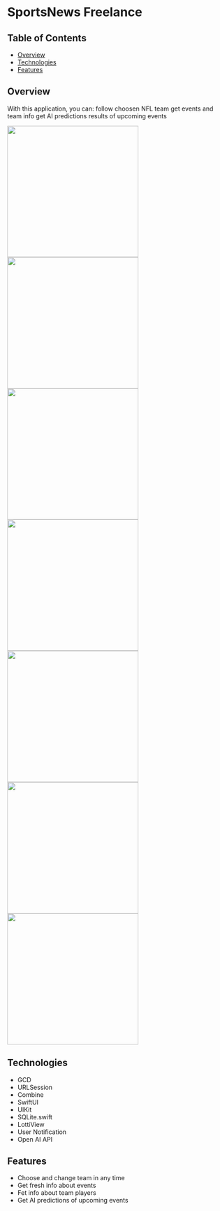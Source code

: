 
# SportsNews Freelance

## Table of Contents

- [Overview](#overview)
- [Technologies](#technologies)
- [Features](#features)

## Overview

With this application, you can: 
follow choosen NFL team
get events and team info
get AI predictions results of upcoming events

<img src="https://github.com/user-attachments/assets/bcb09d52-5e5f-4b03-bd2d-264cab41d05a" width="300">
<img src="https://github.com/user-attachments/assets/6123b2e7-6653-4103-aa56-adf2359a120a" width="300">
<img src="https://github.com/user-attachments/assets/6c3be3ee-70f4-40b9-9821-6fadc2d5c1ef" width="300">
<img src="https://github.com/user-attachments/assets/5d3e890a-9c8f-47fe-a5b0-ec2995b0fa8b" width="300">
<img src="https://github.com/user-attachments/assets/7c01c689-f3dd-4fb2-b306-535fd6634807" width="300">
<img src="https://github.com/user-attachments/assets/70f2cef1-f4e6-4201-b0b3-1387bf5d0875" width="300">
<img src="https://github.com/user-attachments/assets/60584e42-ae0b-4bd2-a14c-790e3d49b61c" width="300">



## Technologies

* GCD
* URLSession
* Combine
* SwiftUI
* UIKit
* SQLite.swift
* LottiView
* User Notification
* Open AI API


## Features

- Choose and change team in any time
- Get fresh info about events
- Fet info about team players
- Get AI predictions of upcoming events

